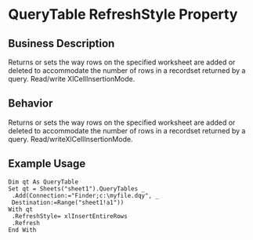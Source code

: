 # QueryTable RefreshStyle Property

## Business Description
Returns or sets the way rows on the specified worksheet are added or deleted to accommodate the number of rows in a recordset returned by a query. Read/write XlCellInsertionMode.

## Behavior
Returns or sets the way rows on the specified worksheet are added or deleted to accommodate the number of rows in a recordset returned by a query. Read/writeXlCellInsertionMode.

## Example Usage
```vba
Dim qt As QueryTable 
Set qt = Sheets("sheet1").QueryTables _ 
 .Add(Connection:="Finder;c:\myfile.dqy", _ 
 Destination:=Range("sheet1!a1")) 
With qt 
 .RefreshStyle= xlInsertEntireRows 
 .Refresh 
End With
```